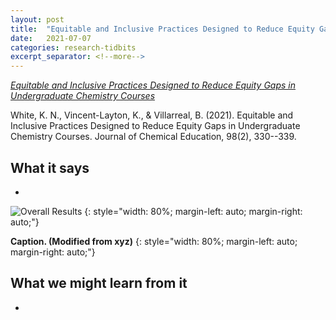 ```yaml
---
layout: post
title:  "Equitable and Inclusive Practices Designed to Reduce Equity Gaps in Undergraduate Chemistry Courses"
date:   2021-07-07
categories: research-tidbits
excerpt_separator: <!--more-->
---
```

*[Equitable and Inclusive Practices Designed to Reduce Equity Gaps in Undergraduate Chemistry Courses][doi]*

<!--more-->
White, K. N., Vincent-Layton, K., & Villarreal, B. (2021). Equitable and Inclusive Practices Designed to Reduce Equity Gaps in Undergraduate Chemistry Courses. Journal of Chemical Education, 98(2), 330--339.

## What it says
- 

![Overall Results](/assets/1.png)
{: style="width: 80%; margin-left: auto; margin-right: auto;"}

**Caption. (Modified from xyz)**
{: style="width: 80%; margin-left: auto; margin-right: auto;"}

## What we might learn from it
- 

[doi]: https://dx.doi.org/10.1021/acs.jchemed.0c01094


